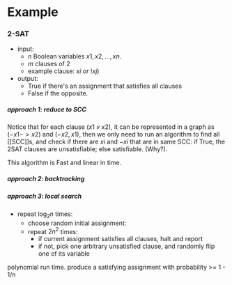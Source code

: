 # Example
### 2-SAT
- input: 
	- $n$ Boolean variables $x1,x2,...,xn$.
	- $m$ clauses of $2$ 
	- example clause: $xi \ or \ !xj$)
- output:
	- True if there's an assignment that satisfies all clauses
	- False if the opposite.

##### approach 1: reduce to SCC
Notice that for each clause $(x1 \ v \ x2)$, it can be represented in a graph as $(-x1->x2)$ and $(-x2, x1)$, then we only need to run an algorithm to find all [[SCC]]s, and check if there are $xi$ and $-xi$ that are in same SCC: if True, the 2SAT clauses are unsatisfiable;  else satisfiable. (Why?).

This algorithm is Fast and linear in time.

##### approach 2: backtracking
##### approach 3: local search
- repeat $\log_2{n}$ times:
	- choose random initial assignment:
	- repeat $2n^2$ times:
		- if current assignment satisfies all clauses, halt and report
		- if not, pick one arbitrary unsatisfied clause, and randomly flip one of its variable

polynomial run time.
produce a satisfying assignment with probability >= 1 - 1/n